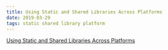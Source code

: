 ```yaml
---
title: Using Static and Shared Libraries Across Platforms
date: 2019-03-29
tags: static shared library platform
---
```


[Using Static and Shared Libraries Across Platforms](http://www.fortran-2000.com/ArnaudRecipes/sharedlib.html)
